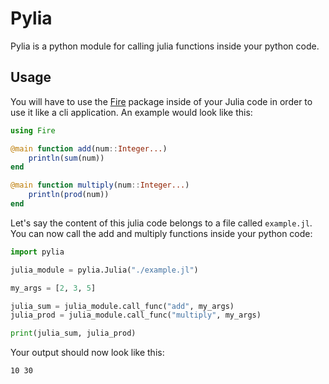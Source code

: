 # Pylia
Pylia is a python module for calling julia functions inside your python code.

## Usage
You will have to use the [Fire](https://github.com/ylxdzsw/Fire.jl) package inside of your Julia code in order to use it like a cli application. An example would look like this:
```julia
using Fire

@main function add(num::Integer...)
    println(sum(num))
end

@main function multiply(num::Integer...)
    println(prod(num))
end
```

Let's say the content of this julia code belongs to a file called ```example.jl```. You can now call the add and multiply functions inside your python code:
```python
import pylia

julia_module = pylia.Julia("./example.jl")

my_args = [2, 3, 5]

julia_sum = julia_module.call_func("add", my_args)
julia_prod = julia_module.call_func("multiply", my_args)

print(julia_sum, julia_prod)
```
Your output should now look like this:
```
10 30
```
